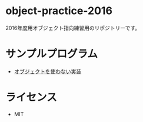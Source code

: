 # object-practice-2016
2016年度用オブジェクト指向練習用のリポジトリーです。

# サンプルプログラム
- [オブジェクトを使わない実装](https://gist.github.com/tanakaedu/a55477056822950e6ab59f16efc83dbb)

# ライセンス
- MIT
